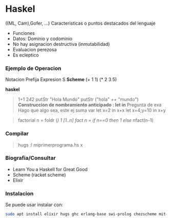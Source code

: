# Haskel
((ML, Cam),Gofer, ...)
Caracteristicas o puntos destacados del lenguaje

- Funciones
- Datos: Dominio y codominio
- No hay asignacion destructiva (inmutabilidad)
- Evaluacion perezosa
- Es ecleptico

### Ejemplo de Operacion
Notacion Prefija
Expresion S
**Scheme**
(+ 1 1)
(* 2 3 5)

**haskel**
> 1+1
> 2*4*2
> putStr "Hola Mundo"
> putStr ("hola" ++ "mundo")
**Construccion de nombramiento anticipado : let in** Pregunta de exa
Hago que algo sea, este ej suma var
> let x=2 in x+x
> let x=4;y=10 in x+y

> factorial n = foldr (*) 1 [1..n]
> fact n = if n==0 then 1 else n*fact(n-1)

### Compilar
> hugs
> :l miprimerprograma.hs
> x

### Biografia/Consultar
- Learn You a Haskell for Great Good
- Scheme (racket scheme)
- Elixir

### Instalacion
Se puede usar instalar con:

```bash
sudo apt install elixir hugs ghc erlang-base swi-prolog chezscheme mit-scheme emacs --install-suggests 
```



